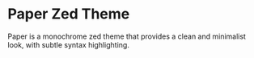 # Paper Zed Theme

Paper is a monochrome zed theme that provides a clean and minimalist look, with subtle syntax highlighting.
